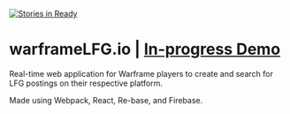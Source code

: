 [![Stories in Ready](https://badge.waffle.io/dggriffin/warframeLFG.png?label=ready&title=Ready)](https://waffle.io/dggriffin/warframeLFG)
# warframeLFG.io | [In-progress Demo](https://vivid-fire-8661.firebaseapp.com/)
Real-time web application for Warframe players to create and search for LFG postings on their respective platform.

Made using Webpack, React, Re-base, and Firebase.
